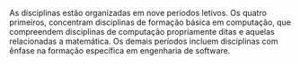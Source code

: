 As disciplinas estão organizadas em nove períodos letivos. Os quatro primeiros, concentram 
disciplinas de formação básica em computação, que compreendem disciplinas de computação propriamente ditas e aquelas 
relacionadas a matemática. Os demais períodos incluem disciplinas com ênfase na formação específica em engenharia 
de software.
